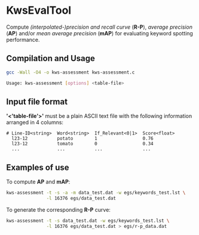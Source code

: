# KwsEvalTool

Compute *(interpolated-)precision and recall curve* (**R-P**), *average precision* (**AP**) and/or *mean average precision* (**mAP**) for evaluating keyword spotting performance.

## Compilation and Usage

```bash
gcc -Wall -O4 -o kws-assessment kws-assessment.c

Usage: kws-assessment [options] <table-file>
```

## Input file format

**'<'table-file'>'** must be a plain ASCII text file with the following
information arranged in 4 columns:

```
# Line-ID<string>  Word<string>  If_Relevant<0|1>  Score<float>
  l23-12           potato        1                 0.76
  l23-12           tomato        0                 0.34
  ...              ...           ...               ...
```

## Examples of use

To compute **AP** and **mAP**:
```bash
kws-assessment -t -s -a -m data_test.dat -w egs/keywords_test.lst \
               -l 16376 egs/data_test.dat
```

To generate the corresponding **R-P** curve:
```bash
kws-assessment -t -s data_test.dat -w egs/keywords_test.lst \
               -l 16376 egs/data_test.dat > egs/r-p_data.dat
```

